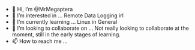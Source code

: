 - 👋 Hi, I’m @MrMegaptera
- 👀 I’m interested in ... Remote Data Logging irl
- 🌱 I’m currently learning ... Linux in General
- 💞️ I’m looking to collaborate on ... Not really looking to collaborate at the moment, still in the early stages of learning.
- 📫 How to reach me ...

<!---
MrMegaptera/MrMegaptera is a ✨ special ✨ repository because its `README.md` (this file) appears on your GitHub profile.
You can click the Preview link to take a look at your changes.
--->
